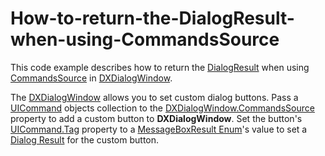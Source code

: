 # How-to-return-the-DialogResult-when-using-CommandsSource
This code example describes how to return the [DialogResult](https://docs.microsoft.com/dotnet/api/system.windows.forms.dialogresult) when using [CommandsSource](https://documentation.devexpress.com/WPF/DevExpress.Xpf.Core.DXDialogWindow.CommandsSource.property) in [DXDialogWindow](https://documentation.devexpress.com/WPF/DevExpress.Xpf.Core.DXDialogWindow.class).

The [DXDialogWindow](https://documentation.devexpress.com/WPF/DevExpress.Xpf.Core.DXDialogWindow.class) allows you to set custom dialog buttons. Pass a [UICommand](https://documentation.devexpress.com/CoreLibraries/DevExpress.Mvvm.UICommand.class) objects collection to the [DXDialogWindow.CommandsSource](https://documentation.devexpress.com/WPF/DevExpress.Xpf.Core.DXDialogWindow.CommandsSource.property) property to add a custom button to **DXDialogWindow**. Set the button's [UICommand.Tag](https://documentation.devexpress.com/CoreLibraries/DevExpress.Mvvm.UICommand.Tag.property) property to a [MessageBoxResult Enum](https://docs.microsoft.com/dotnet/api/system.windows.messageboxresult)'s value to set a [Dialog Result](https://docs.microsoft.com/dotnet/api/system.windows.forms.dialogresult) for the custom button. 
